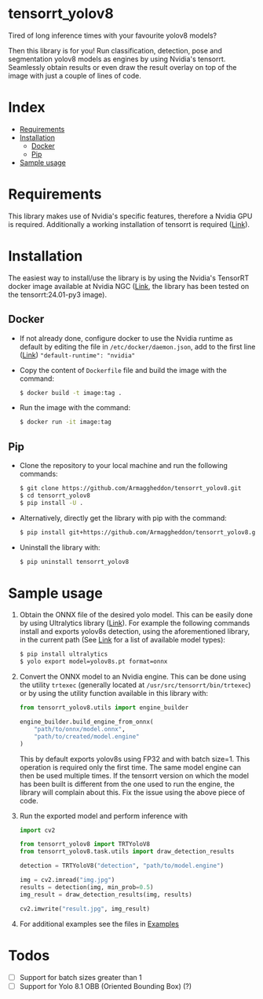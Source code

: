 # tensorrt_yolov8

Tired of long inference times with your favourite yolov8 models? 

Then this library is for you! Run classification, detection, pose and segmentation yolov8 models as engines by using Nvidia's tensorrt. Seamlessly obtain results or even draw the result overlay on top of the image with just a couple of lines of code.

# Index

- [Requirements](#requirements)
- [Installation](#installation)
    - [Docker](#docker)
    - [Pip](#pip)
- [Sample usage](#sample-usage)

# Requirements
This library makes use of Nvidia's specific features, therefore a Nvidia GPU is required. Additionally a working installation of tensorrt is required ([Link](https://docs.nvidia.com/deeplearning/tensorrt/install-guide/index.html)). 

# Installation

The easiest way to install/use the library is by using the Nvidia's TensorRT docker image available at Nvidia NGC ([Link](https://catalog.ngc.nvidia.com/orgs/nvidia/containers/tensorrt), the library has been tested on the tensorrt:24.01-py3 image). 

## Docker

- If not already done, configure docker to use the Nvidia runtime as default by editing the file in `/etc/docker/daemon.json`, add to the first line ([Link](https://docs.nvidia.com/dgx/nvidia-container-runtime-upgrade/index.html#:~:text=Use%20docker%20run%20with%20nvidia,file%20as%20the%20first%20entry.&text=You%20can%20then%20use%20docker%20run%20to%20run%20GPU%2Daccelerated%20containers.)) `"default-runtime": "nvidia"`

- Copy the content of `Dockerfile` file and build the image with the command:
    ```bash
    $ docker build -t image:tag .
    ```

- Run the image with the command:
    ```bash
    $ docker run -it image:tag
    ```

## Pip

- Clone the repository to your local machine and run the following commands:
    ```bash
    $ git clone https://github.com/Armaggheddon/tensorrt_yolov8.git
    $ cd tensorrt_yolov8
    $ pip install -U .
    ```

- Alternatively, directly get the library with pip with the command:
    ```bash
    $ pip install git+https://github.com/Armaggheddon/tensorrt_yolov8.git
    ```

- Uninstall the library with:
    ```bash
    $ pip uninstall tensorrt_yolov8
    ```

# Sample usage

1. Obtain the ONNX file of the desired yolo model. This can be easily done by using Ultralytics library ([Link](https://github.com/ultralytics/ultralytics)). For example the following commands install and exports yolov8s detection, using the aforementioned library, in the current path (See [Link](https://docs.ultralytics.com/it/models/yolov8/#supported-tasks-and-modes) for a list of available model types):
    ```bash 
    $ pip install ultralytics
    $ yolo export model=yolov8s.pt format=onnx
    ```

2. Convert the ONNX model to an Nvidia engine. This can be done using the utility `trtexec` (generally located at `/usr/src/tensorrt/bin/trtexec`) or by using the utility function available in this library with:
    ```python
    from tensorrt_yolov8.utils import engine_builder

    engine_builder.build_engine_from_onnx(
        "path/to/onnx/model.onnx",
        "path/to/created/model.engine"
    )
    ```
    This by default exports yolov8s using FP32 and with batch size=1. This operation is required only the first time. The same model engine can then be used multiple times. If the tensorrt version on which the model has been built is different from the one used to run the engine, the library will complain about this. Fix the issue using the above piece of code.

3. Run the exported model and perform inference with 
    ```python
    import cv2

    from tensorrt_yolov8 import TRTYoloV8
    from tensorrt_yolov8.task.utils import draw_detection_results

    detection = TRTYoloV8("detection", "path/to/model.engine")

    img = cv2.imread("img.jpg")
    results = detection(img, min_prob=0.5)
    img_result = draw_detection_results(img, results)

    cv2.imwrite("result.jpg", img_result)
    ```

4. For additional examples see the files in [Examples](/examples)

# Todos

- [ ] Support for batch sizes greater than 1
- [ ] Support for Yolo 8.1 OBB (Oriented Bounding Box) (?)
